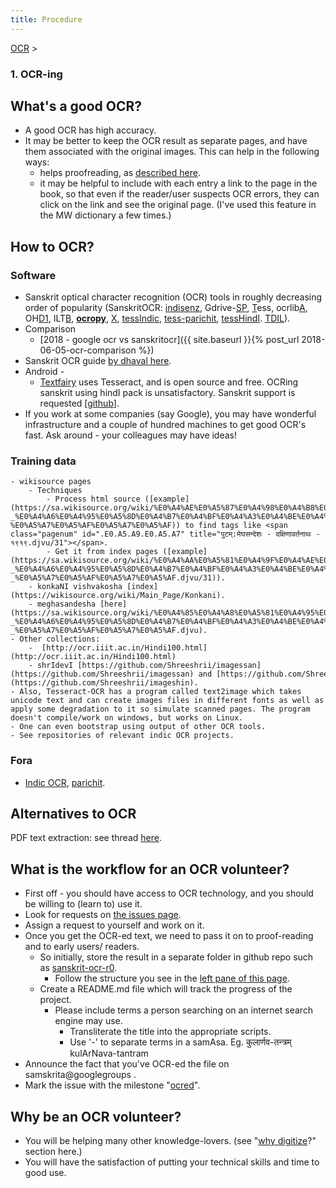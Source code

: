 ```yaml
---
title: Procedure
---
```

[OCR](/site/sanskritcode/ocr)‎ \> ‎

### 1\. OCR-ing

  

## What's a good OCR?

- A good OCR has high accuracy.
- It may be better to keep the OCR result as separate pages, and have them associated with the original images. This can help in the following ways:
    - helps proofreading, as [described here](corrections.html).
    - it may be helpful to include with each entry a link to the page in the book, so that even if the reader/user suspects OCR errors, they can click on the link and see the original page. (I've used this feature in the MW dictionary a few times.)

## How to OCR?

### Software
- Sanskrit optical character recognition (OCR) tools in roughly decreasing order of popularity (SanskritOCR: [indisenz](http://www.indsenz.com/int/index.php), Gdrive-[SP](https://groups.google.com/forum/#!topic/sanskrit-programmers/5noVN-XpeVY), [T](https://github.com/tesseract-ocr)ess, ocrlib[A](https://code.google.com/p/ocrlib/), OH[D1](http://learnsanskrit.org/tools/ocr), ILT[B](http://www.cedar.buffalo.edu/ilt/tool.html), **[ocropy](https://github.com/tmbdev/ocropy)**, [X](http://vimeo.com/4714623), [tessIndic](https://code.google.com/archive/p/tesseractindic/), [tess-parichit](https://code.google.com/archive/p/parichit/downloads), [tessHindI](https://sourceforge.net/projects/tesseracthindi/). [TDIL](http://ocr.tdil-dc.gov.in/)).
- Comparison
  - [2018 - google ocr vs sanskritocr]({{ site.baseurl }}{% post_url 2018-06-05-ocr-comparison %})
- Sanskrit OCR guide [by dhaval here](https://github.com/sanskrit-coders/sanskrit-ocr-r0/issues/8).
- Android -
    - [Textfairy](https://play.google.com/store/apps/details?id=com.renard.ocr&rdid=com.renard.ocr) uses Tesseract, and is open source and free. OCRing sanskrit using hindI pack is unsatisfactory. Sanskrit support is requested \[[github](https://github.com/renard314/textfairy/issues/157)\].
- If you work at some companies (say Google), you may have wonderful infrastructure and a couple of hundred machines to get good OCR's fast. Ask around - your colleagues may have ideas! 

### Training data
    - wikisource pages
        - Techniques
            - Process html source ([example](https://sa.wikisource.org/wiki/%E0%A4%AE%E0%A5%87%E0%A4%98%E0%A4%B8%E0%A4%A8%E0%A5%8D%E0%A4%A6%E0%A5%87%E0%A4%B6%E0%A4%83_-_%E0%A4%A6%E0%A4%95%E0%A5%8D%E0%A4%B7%E0%A4%BF%E0%A4%A3%E0%A4%BE%E0%A4%B5%E0%A4%B0%E0%A5%8D%E0%A4%A4%E0%A4%A8%E0%A4%BE%E0%A4%A5%E0%A4%83_-%E0%A5%A7%E0%A5%AF%E0%A5%A7%E0%A5%AF)) to find tags like <span class="pagenum" id=".E0.A5.A9.E0.A5.A7" title="पुटम्:मेघसन्देशः - दक्षिणावर्तनाथः - १९१९.djvu/31"></span>.
            - Get it from index pages ([example](https://sa.wikisource.org/wiki/%E0%A4%AA%E0%A5%81%E0%A4%9F%E0%A4%AE%E0%A5%8D%3A%E0%A4%AE%E0%A5%87%E0%A4%98%E0%A4%B8%E0%A4%A8%E0%A5%8D%E0%A4%A6%E0%A5%87%E0%A4%B6%E0%A4%83_-_%E0%A4%A6%E0%A4%95%E0%A5%8D%E0%A4%B7%E0%A4%BF%E0%A4%A3%E0%A4%BE%E0%A4%B5%E0%A4%B0%E0%A5%8D%E0%A4%A4%E0%A4%A8%E0%A4%BE%E0%A4%A5%E0%A4%83_-_%E0%A5%A7%E0%A5%AF%E0%A5%A7%E0%A5%AF.djvu/31)).
        - konkaNI vishvakosha [index](https://wikisource.org/wiki/Main_Page/Konkani).
        - meghasandesha [here](https://sa.wikisource.org/wiki/%E0%A4%85%E0%A4%A8%E0%A5%81%E0%A4%95%E0%A5%8D%E0%A4%B0%E0%A4%AE%E0%A4%A3%E0%A4%BF%E0%A4%95%E0%A4%BE:%E0%A4%AE%E0%A5%87%E0%A4%98%E0%A4%B8%E0%A4%A8%E0%A5%8D%E0%A4%A6%E0%A5%87%E0%A4%B6%E0%A4%83_-_%E0%A4%A6%E0%A4%95%E0%A5%8D%E0%A4%B7%E0%A4%BF%E0%A4%A3%E0%A4%BE%E0%A4%B5%E0%A4%B0%E0%A5%8D%E0%A4%A4%E0%A4%A8%E0%A4%BE%E0%A4%A5%E0%A4%83_-_%E0%A5%A7%E0%A5%AF%E0%A5%A7%E0%A5%AF.djvu).
    - Other collections:
        -  [http://ocr.iiit.ac.in/Hindi100.html](http://ocr.iiit.ac.in/Hindi100.html)
        - shrIdevI [https://github.com/Shreeshrii/imagessan](https://github.com/Shreeshrii/imagessan) and [https://github.com/Shreeshrii/imageshin](https://github.com/Shreeshrii/imageshin).
    - Also, Tesseract-OCR has a program called text2image which takes unicode text and can create images files in different fonts as well as apply some degradation to it so simulate scanned pages. The program doesn't compile/work on windows, but works on Linux.
    - One can even bootstrap using output of other OCR tools.
    - See repositories of relevant indic OCR projects.

### Fora
- [Indic OCR](https://groups.google.com/forum/#!forum/indic-ocr), [parichit](https://groups.google.com/forum/#!forum/parichit-ocr).

## Alternatives to OCR

PDF text extraction: see thread [here](https://groups.google.com/d/msg/sanskrit-programmers/UGwL8dcl1g0/-ign5NVeBQAJ).

## What is the workflow for an OCR volunteer?

- First off - you should have access to OCR technology, and you should be willing to (learn to) use it.
- Look for requests on [the issues page](https://github.com/sanskrit-coders/sanskrit-ocr-r0/issues).
- Assign a request to yourself and work on it.
- Once you get the OCR-ed text, we need to pass it on to proof-reading and to early users/ readers.
    - So initially, store the result in a separate folder in github repo such as [sanskrit-ocr-r0](https://github.com/sanskrit-coders/sanskrit-ocr-r0).
        - Follow the structure you see in the [left pane of this page](https://sites.google.com/site/samskrtamsfo).
    - Create a README.md file which will track the progress of the project.
        - Please include terms a person searching on an internet search engine may use.
            - Transliterate the title into the appropriate scripts.
            - Use '-' to separate terms in a samAsa. Eg. कुलार्णव-तन्त्रम् kulArNava-tantram
- Announce the fact that you've OCR-ed the file on samskrita@googlegroups .
- Mark the issue with the milestone "[ocred](https://github.com/sanskrit-coders/sanskrit-ocr-r0/milestones/ocred)".

## Why be an OCR volunteer?

- You will be helping many other knowledge-lovers. (see "[why digitize](intro.md)?" section here.)
- You will have the satisfaction of putting your technical skills and time to good use.
